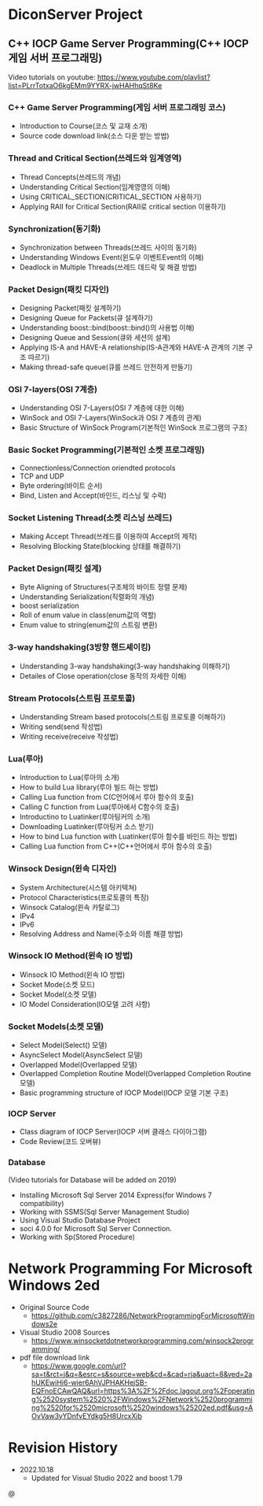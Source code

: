 # DiconServer Project
## C++ IOCP Game Server Programming(C++ IOCP 게임 서버 프로그래밍)
Video tutorials on youtube:
https://www.youtube.com/playlist?list=PLrrTotxaO6kgEMm9YYRX-jwHAHhqSt8Ke

### C++ Game Server Programming(게임 서버 프로그래밍 코스)
  - Introduction to Course(코스 및 교재 소개)
  - Source code download link(소스 다운 받는 방법)
### Thread and Critical Section(쓰레드와 임계영역)
  - Thread Concepts(쓰레드의 개념)
  - Understanding Critical Section(임계영영의 이해)
  - Using CRITICAL_SECTION(CRITICAL_SECTION 사용하기)
  - Applying RAII for Critical Section(RAII로 critical section 이용하기)
### Synchronization(동기화)
  - Synchronization between Threads(쓰레드 사이의 동기화)
  - Understanding Windows Event(윈도우 이벤트Event의 이해)
  - Deadlock in Multiple Threads(쓰레드 데드락 및 해결 방법)
### Packet Design(패킷 디자인)
  - Designing Packet(패킷 설계하기)
  - Designing Queue for Packets(큐 설계하기)
  - Understanding boost::bind(boost::bind()의 사용법 이해)
  - Designing Queue and Session(큐와 세션의 설계)
  - Applying IS-A and HAVE-A relationship(IS-A관계와 HAVE-A 관계의 기본 구조 따르기)
  - Making thread-safe queue(큐를 쓰레드 안전하게 만들기)
### OSI 7-layers(OSI 7계층)
  - Understanding OSI 7-Layers(OSI 7 계층에 대한 이해)
  - WinSock and OSI 7-Layers(WinSock과 OSI 7 계층의 관계)
  - Basic Structure of WinSock Program(기본적인 WinSock 프로그램의 구조)
### Basic Socket Programming(기본적인 소켓 프로그래밍)
  - Connectionless/Connection oriendted protocols
  - TCP and UDP
  - Byte ordering(바이트 순서)
  - Bind, Listen and Accept(바인드, 리스닝 및 수락)
### Socket Listening Thread(소켓 리스닝 쓰레드)
  - Making Accept Thread(쓰레드를 이용하여 Accept의 제작)
  - Resolving Blocking State(blocking 상태를 해결하기)
### Packet Design(패킷 설계)
  - Byte Aligning of Structures(구조체의 바이트 정렬 문제)
  - Understanding Serialization(직렬화의 개념)
  - boost serialization
  - Roll of enum value in class(enum값의 역할)
  - Enum value to string(enum값의 스트링 변환)
### 3-way handshaking(3방향 핸드셰이킹)
  - Understanding 3-way handshaking(3-way handshaking 이해하기)
  - Detailes of Close operation(close 동작의 자세한 이해)
### Stream Protocols(스트림 프로토콜)
  - Understanding Stream based protocols(스트림 프로토콜 이해하기)
  - Writing send(send 작성법)
  - Writing receive(receive 작성법)
### Lua(루아)
  - Introduction to Lua(루아의 소개)
  - How to build Lua library(루아 빌드 하는 방법)
  - Calling Lua function from C(C언어에서 루아 함수의 호출)
  - Calling C function from Lua(루아에서 C함수의 호출)
  - Introductino to Luatinker(루아팅커의 소개)
  - Downloading Luatinker(루아팅커 소스 받기)
  - How to bind Lua function with Luatinker(루아 함수를 바인드 하는 방법)
  - Calling Lua function from C++(C++언어에서 루아 함수의 호출)
### Winsock Design(윈속 디자인)
  - System Architecture(시스템 아키텍쳐)
  - Protocol Characteristics(프로토콜의 특징)
  - Winsock Catalog(윈속 카탈로그)
  - IPv4
  - IPv6
  - Resolving Address and Name(주소와 이름 해결 방법)
### Winsock IO Method(윈속 IO 방법)
  - Winsock IO Method(윈속 IO 방법)
  - Socket Mode(소켓 모드)
  - Socket Model(소켓 모델)
  - IO Model Consideration(IO모델 고려 사항)
### Socket Models(소켓 모델)
  - Select Model(Select() 모델)
  - AsyncSelect Model(AsyncSelect 모델)
  - Overlapped Model(Overlapped 모델)
  - Overlapped Completion Routine Model(Overlapped Completion Routine 모델)
  - Basic programming structure of IOCP Model(IOCP 모델 기본 구조)
### IOCP Server
  - Class diagram of IOCP Server(IOCP 서버 클래스 다이아그램)
  - Code Review(코드 오버뷰)
### Database
  (Video tutorials for Database will be added on 2019)
  - Installing Microsoft Sql Server 2014 Express(for Windows 7 compatibility)
  - Working with SSMS(Sql Server Management Studio)
  - Using Visual Studio Database Project
  - soci 4.0.0 for Microsoft Sql Server Connection.
  - Working with Sp(Stored Procedure)
  
# Network Programming For Microsoft Windows 2ed
* Original Source Code
  - https://github.com/c3827286/NetworkProgrammingForMicrosoftWindows2e
* Visual Studio 2008 Sources
  - https://www.winsocketdotnetworkprogramming.com/winsock2programming/
* pdf file download link
  - https://www.google.com/url?sa=t&rct=j&q=&esrc=s&source=web&cd=&cad=rja&uact=8&ved=2ahUKEwiHi6-wier6AhVJPHAKHejSB-EQFnoECAwQAQ&url=https%3A%2F%2Fdoc.lagout.org%2Foperating%2520system%2520%2FWindows%2FNetwork%2520programming%2520for%2520microsoft%2520windows%25202ed.pdf&usg=AOvVaw3yYDnfvEYdkg5H8UrcxXjb
  
# Revision History
* 2022.10.18
  - Updated for Visual Studio 2022 and boost 1.79

@